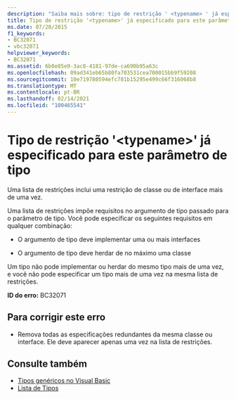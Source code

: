 ```yaml
---
description: "Saiba mais sobre: tipo de restrição ' <typename> ' já especificado para este parâmetro de tipo"
title: Tipo de restrição '<typename>' já especificado para este parâmetro de tipo
ms.date: 07/20/2015
f1_keywords:
- BC32071
- vbc32071
helpviewer_keywords:
- BC32071
ms.assetid: 6b0e85e9-3ac8-4181-97de-ca690b95a63c
ms.openlocfilehash: 09ad341eb65b80fa703531cea700015bb9f59208
ms.sourcegitcommit: 10e719780594efc781b15295e499c66f316068b8
ms.translationtype: MT
ms.contentlocale: pt-BR
ms.lasthandoff: 02/14/2021
ms.locfileid: "100465541"
---
```

# <a name="constraint-type-typename-already-specified-for-this-type-parameter"></a>Tipo de restrição '\<typename>' já especificado para este parâmetro de tipo

Uma lista de restrições inclui uma restrição de classe ou de interface mais de uma vez.  
  
 Uma lista de restrições impõe requisitos no argumento de tipo passado para o parâmetro de tipo. Você pode especificar os seguintes requisitos em qualquer combinação:  
  
- O argumento de tipo deve implementar uma ou mais interfaces  
  
- O argumento de tipo deve herdar de no máximo uma classe  
  
 Um tipo não pode implementar ou herdar do mesmo tipo mais de uma vez, e você não pode especificar um tipo mais de uma vez na mesma lista de restrições.  
  
 **ID do erro:** BC32071  
  
## <a name="to-correct-this-error"></a>Para corrigir este erro  
  
- Remova todas as especificações redundantes da mesma classe ou interface. Ele deve aparecer apenas uma vez na lista de restrições.  
  
## <a name="see-also"></a>Consulte também

- [Tipos genéricos no Visual Basic](../programming-guide/language-features/data-types/generic-types.md)
- [Lista de Tipos](../language-reference/statements/type-list.md)
